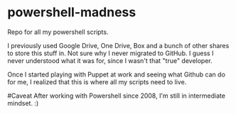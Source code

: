 # powershell-madness
Repo for all my powershell scripts. 

I previously used Google Drive, One Drive, Box and a bunch of other shares to store this stuff in. Not sure why I never
migrated to GitHub. I guess I never understood what it was for, since I wasn't that "true" developer.

Once I started playing with Puppet at work and seeing what Github can do for me, I realized that this is where all my scripts
need to live.

#Caveat
After working with Powershell since 2008, I'm still in intermediate mindset. :)

